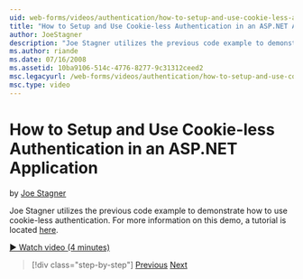 ```yaml
---
uid: web-forms/videos/authentication/how-to-setup-and-use-cookie-less-authentication-in-an-aspnet-application
title: "How to Setup and Use Cookie-less Authentication in an ASP.NET Application | Microsoft Docs"
author: JoeStagner
description: "Joe Stagner utilizes the previous code example to demonstrate how to use cookie-less authentication. For more information on this demo, a tutorial is located..."
ms.author: riande
ms.date: 07/16/2008
ms.assetid: 10ba9106-514c-4776-8277-9c31312ceed2
msc.legacyurl: /web-forms/videos/authentication/how-to-setup-and-use-cookie-less-authentication-in-an-aspnet-application
msc.type: video
---
```

# How to Setup and Use Cookie-less Authentication in an ASP.NET Application

by [Joe Stagner](https://github.com/JoeStagner)

Joe Stagner utilizes the previous code example to demonstrate how to use cookie-less authentication. For more information on this demo, a tutorial is located [here](../../overview/older-versions-security/introduction/forms-authentication-configuration-and-advanced-topics-vb.md).

[&#9654; Watch video (4 minutes)](https://channel9.msdn.com/Blogs/ASP-NET-Site-Videos/how-to-setup-and-use-cookie-less-authentication-in-an-aspnet-application)

> [!div class="step-by-step"]
> [Previous](how-to-change-the-forms-authentication-properties.md)
> [Next](asp-forms-login-relocation.md)
